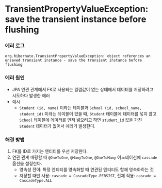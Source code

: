 # TransientPropertyValueException: save the transient instance before flushing
### 에러 로그
```
org.hibernate.TransientPropertyValueException: object references an unsaved transient instance - save the transient instance before flushing
```

### 에러 원인
* JPA 연관 관계에서 FK로 사용되는 컬럼값이 없는 상태에서 데이터를 저장하려고 시도하다 발생한 에러
* 예시
  * `Student (id, name)` 이라는 테이블과 `School (id, school_name, student_id)` 이라는 테이블이 있을 때, `Student` 테이블에 데이터를 넣지 않고 `School` 테이블에 데이터를 먼저 넣으려고 하면 `student_id` 값을 가진 `Student` 데이터가 없어서 에러가 발생한다.

### 해결 방법
1. FK를 ID로 가지는 엔티티를 우선 저장한다.
2. 연관 관계 매핑할 때 `@OneToOne`, `@ManyToOne`, `@OneToMany` 어노테이션에 `cascade` 옵션을 설정한다.
    * 영속성 전이: 특정 엔티티를 영속화할 때 연관된 엔티티도 함께 영속화하는 것
    * 저장할 때만 사용: `cascade = CascadeType.PERSIST`, 전체 적용: `cascade = CascadeType.ALL`
